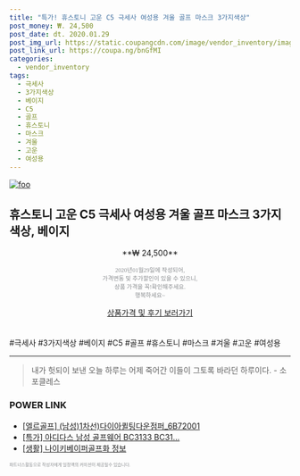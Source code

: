 ```yaml
--- 
title: "특가! 휴스토니 고운 C5 극세사 여성용 겨울 골프 마스크 3가지색상" 
post_money: ₩. 24,500 
post_date: dt. 2020.01.29 
post_img_url: https://static.coupangcdn.com/image/vendor_inventory/images/2018/12/29/22/9/5d665712-f8cd-4d74-b599-1f5dd1002967.jpg 
post_link_url: https://coupa.ng/bnGfMI 
categories: 
  - vendor_inventory 
tags: 
  - 극세사 
  - 3가지색상 
  - 베이지 
  - C5 
  - 골프 
  - 휴스토니 
  - 마스크 
  - 겨울 
  - 고운 
  - 여성용 
--- 
```

[![foo](https://static.coupangcdn.com/image/vendor_inventory/images/2018/12/29/22/9/5d665712-f8cd-4d74-b599-1f5dd1002967.jpg)](https://coupa.ng/bnGfMI) 

## 휴스토니 고운 C5 극세사 여성용 겨울 골프 마스크 3가지색상, 베이지 
<p style="text-align: center;">**₩ 24,500**</p> 
<p style="text-align: center;"><span style="color: #898c8f; font-family: Georgia,Times,serif; font-size: 0.75em;">2020년01월29일에 작성되어, <br>가격변동 및 추가할인이 있을 수 있으니,<br> 상품 가격을 꼭!확인해주세요.<br>행복하세요~</span> 
</p>	 
<div markdown="0" style="text-align: center;"><a href="https://coupa.ng/bnGfMI" class="btn btn--success">상품가격 및 후기 보러가기</a></div> 
<br><br> 
  #극세사 #3가지색상 #베이지 #C5 #골프 #휴스토니 #마스크 #겨울 #고운 #여성용 
<hr> 

> 내가 헛되이 보낸 오늘 하루는 어제 죽어간 이들이 그토록 바라던 하루이다. - 소포클레스 


### POWER LINK

* <a href="https://blog.naver.com/fasyy4321/221787864487" target="_blank">[엘르골프] (남성)1차선)다이아퀼팅다운점퍼_6B72001</a>
* <a href="https://blog.naver.com/an0733/221789428056" target="_blank">[특가] 아디다스 남성 골프웨어 BC3133 BC31...</a>
* <a href="https://blog.naver.com/sakai111/221759183489" target="_blank"> [생활] 나이키베이퍼골프화 정보 </a>

<span style="color: #898c8f; font-family: Georgia,Times,serif; font-size: 0.55em;">파트너스활동으로 작성자에게 일정액의 커미션이 제공될수 있습니다.</span> 
